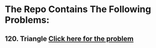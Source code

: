 # The Repo Contains The Following Problems:
## 120. Triangle [Click here for the problem](https://leetcode.com/problems/triangle/?envType=daily-question&envId=2025-09-25)
